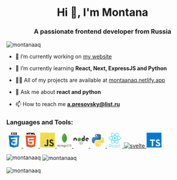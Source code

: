 <h1 align="center">Hi 👋, I'm Montana</h1>
<h3 align="center">A passionate frontend developer from Russia</h3>

<p align="left"> <img src="https://komarev.com/ghpvc/?username=montanaaq&label=Profile%20views&color=0e75b6&style=flat" alt="montanaaq" /> </p>

- 🔭 I’m currently working on [my website](https://montaanaq.netlify.app)

- 🌱 I’m currently learning **React, Next, ExpressJS and Python**

- 👨‍💻 All of my projects are available at [montaanaq.netlify.app](https://montaanaq.netlify.app)

- 💬 Ask me about **react and python**

- 📫 How to reach me **a.presovsky@list.ru**


<h3 align="left">Languages and Tools:</h3>
<p align="left"> <a href="https://www.w3schools.com/css/" target="_blank" rel="noreferrer"> <img src="https://raw.githubusercontent.com/devicons/devicon/master/icons/css3/css3-original-wordmark.svg" alt="css3" width="40" height="40"/> </a> <a href="https://www.w3.org/html/" target="_blank" rel="noreferrer"> <img src="https://raw.githubusercontent.com/devicons/devicon/master/icons/html5/html5-original-wordmark.svg" alt="html5" width="40" height="40"/> </a> <a href="https://developer.mozilla.org/en-US/docs/Web/JavaScript" target="_blank" rel="noreferrer"> <img src="https://raw.githubusercontent.com/devicons/devicon/master/icons/javascript/javascript-original.svg" alt="javascript" width="40" height="40"/> </a> <a href="https://www.mongodb.com/" target="_blank" rel="noreferrer"> <img src="https://raw.githubusercontent.com/devicons/devicon/master/icons/mongodb/mongodb-original-wordmark.svg" alt="mongodb" width="40" height="40"/> </a> <a href="https://nodejs.org" target="_blank" rel="noreferrer"> <img src="https://raw.githubusercontent.com/devicons/devicon/master/icons/nodejs/nodejs-original-wordmark.svg" alt="nodejs" width="40" height="40"/> </a> <a href="https://www.python.org" target="_blank" rel="noreferrer"> <img src="https://raw.githubusercontent.com/devicons/devicon/master/icons/python/python-original.svg" alt="python" width="40" height="40"/> </a> <a href="https://reactjs.org/" target="_blank" rel="noreferrer"> <img src="https://raw.githubusercontent.com/devicons/devicon/master/icons/react/react-original-wordmark.svg" alt="react" width="40" height="40"/> </a> <a href="https://svelte.dev" target="_blank" rel="noreferrer"> <img src="https://upload.wikimedia.org/wikipedia/commons/1/1b/Svelte_Logo.svg" alt="svelte" width="40" height="40"/> </a> <a href="https://www.typescriptlang.org/" target="_blank" rel="noreferrer"> <img src="https://raw.githubusercontent.com/devicons/devicon/master/icons/typescript/typescript-original.svg" alt="typescript" width="40" height="40"/> </a> </p>

<p><img align="left" src="https://github-readme-stats.vercel.app/api/top-langs?username=montanaaq&show_icons=true&locale=en&layout=compact" alt="montanaaq" /></p>

<p>&nbsp;<img align="center" src="https://github-readme-stats.vercel.app/api?username=montanaaq&show_icons=true&locale=en" alt="montanaaq" /></p>

<p><img align="center" src="https://github-readme-streak-stats.herokuapp.com/?user=montanaaq&" alt="montanaaq" /></p>
